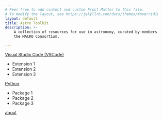 ```yaml
---
# Feel free to add content and custom Front Matter to this file.
# To modify the layout, see https://jekyllrb.com/docs/themes/#overriding-theme-defaults
layout: default
title: Astro Toolkit
description: >- 
    A collection of resources for use in astronomy, curated by members of
    the MACRO Consortium.

---
```

[Visual Studio Code (VSCode)](https://code.visualstudio.com/)
- Extension 1
- Extension 2
- Extension 3

[Python](https://www.python.org/)
- Package 1
- Package 2
- Package 3

[about](/about/)
